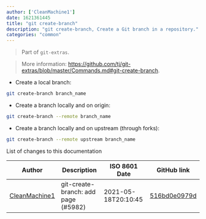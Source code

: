 ```yaml
---
author: ['CleanMachine1']
date: 1621361445
title: "git create-branch"
description: "git create-branch, Create a Git branch in a repository."
categories: "common"
---
```

> Part of `git-extras`.

> More information: <https://github.com/tj/git-extras/blob/master/Commands.md#git-create-branch>.

- Create a local branch:

```bash
git create-branch branch_name
```

- Create a branch locally and on origin:

```bash
git create-branch --remote branch_name
```

- Create a branch locally and on upstream (through forks):

```bash
git create-branch --remote upstream branch_name
```
List of changes to this documentation


Author | Description | ISO 8601 Date | GitHub link
------|-----|-----|-----
[CleanMachine1](mailto:78213164+CleanMachine1@users.noreply.github.com) | git-create-branch: add page (#5982) | 2021-05-18T20:10:45 | [516bd0e0979d](https://github.com/tldr-pages/tldr/commit/516bd0e0979daefc01196bc63b69ffd3c7ca42f6)

